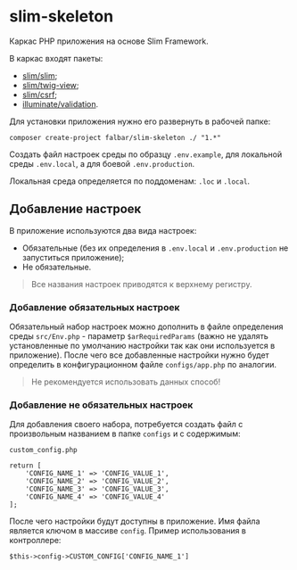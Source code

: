 # slim-skeleton

Каркас PHP приложения на основе Slim Framework.

В каркас входят пакеты:

* [slim/slim](https://packagist.org/packages/slim/slim);
* [slim/twig-view](https://packagist.org/packages/slim/twig-view);
* [slim/csrf](https://packagist.org/packages/slim/csrf);
* [illuminate/validation](https://packagist.org/packages/illuminate/validation).

Для установки приложения нужно его развернуть в рабочей папке:

```
composer create-project falbar/slim-skeleton ./ "1.*"
```

Создать файл настроек среды по образцу `.env.example`, для локальной среды `.env.local`, a для боевой `.env.production`.

Локальная среда определяется по поддоменам: `.loc` и `.local`.

## Добавление настроек

В приложение используются два вида настроек:

* Обязательные (без их определения в `.env.local` и `.env.production` не запуститься приложение);
* Не обязательные.

> Все названия настроек приводятся к верхнему регистру.

### Добавление обязательных настроек

Обязательный набор настроек можно дополнить в файле определения среды `src/Env.php` - параметр `$arRequiredParams` (важно не удалять установленные по умолчанию настройки так как они используется в приложение). После чего все добавленные настройки нужно будет определить в конфигурационном файле `configs/app.php` по аналогии.

> Не рекомендуется использовать данных способ!

### Добавление не обязательных настроек

Для добавления своего набора, потребуется создать файл с произвольным названием в папке `configs` и с содержимым:

```
custom_config.php
```

```
return [
    'CONFIG_NAME_1' => 'CONFIG_VALUE_1',
    'CONFIG_NAME_2' => 'CONFIG_VALUE_2',
    'CONFIG_NAME_3' => 'CONFIG_VALUE_3',
    'CONFIG_NAME_4' => 'CONFIG_VALUE_4'
];
```

После чего настройки будут доступны в приложение. Имя файла является ключом в массиве `config`. Пример использования в контроллере:

```
$this->config->CUSTOM_CONFIG['CONFIG_NAME_1']
```